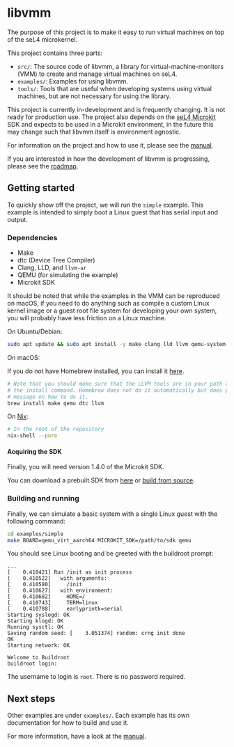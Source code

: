 # libvmm

The purpose of this project is to make it easy to run virtual machines on top of the seL4 microkernel.

This project contains three parts:
* `src/`: The source code of libvmm, a library for virtual-machine-monitors (VMM) to create and manage virtual machines on seL4.
* `examples/`: Examples for using libvmm.
* `tools/`: Tools that are useful when developing systems using virtual machines, but are not
  necessary for using the library.

This project is currently in-development and is frequently changing. It is not ready for
production use. The project also depends on the [seL4 Microkit](https://github.com/seL4/microkit)
SDK and expects to be used in a Microkit environment, in the future this may change such that libvmm
itself is environment agnostic.

For information on the project and how to use it, please see the [manual](docs/MANUAL.md).

If you are interested in how the development of libvmm is progressing, please see the [roadmap](https://github.com/au-ts/libvmm/issues/23).

## Getting started

To quickly show off the project, we will run the `simple` example. This example is
intended to simply boot a Linux guest that has serial input and output.

### Dependencies

* Make
* dtc (Device Tree Compiler)
* Clang, LLD, and `llvm-ar`
* QEMU (for simulating the example)
* Microkit SDK

It should be noted that while the examples in the VMM can be reproduced
on macOS, if you need to do anything such as compile a custom Linux kernel image
or a guest root file system for developing your own system, you will probably have
less friction on a Linux machine.

On Ubuntu/Debian:

```sh
sudo apt update && sudo apt install -y make clang lld llvm qemu-system-arm device-tree-compiler
```

On macOS:

If you do not have Homebrew installed, you can install it [here](https://brew.sh/).

```sh
# Note that you should make sure that the LLVM tools are in your path after running
# the install command. Homebrew does not do it automatically but does print out a
# message on how to do it.
brew install make qemu dtc llvm
```

On [Nix](https://nixos.org/):
```sh
# In the root of the repository
nix-shell --pure
```

#### Acquiring the SDK

Finally, you will need version 1.4.0 of the Microkit SDK.

You can download a prebuilt SDK from [here](https://github.com/seL4/microkit/releases/tag/1.4.0)
or [build from source](https://github.com/seL4/microkit).

### Building and running

Finally, we can simulate a basic system with a single Linux guest with the
following command:
```sh
cd examples/simple
make BOARD=qemu_virt_aarch64 MICROKIT_SDK=/path/to/sdk qemu
```

You should see Linux booting and be greeted with the buildroot prompt:
```
...
[    0.410421] Run /init as init process
[    0.410522]   with arguments:
[    0.410580]     /init
[    0.410627]   with environment:
[    0.410682]     HOME=/
[    0.410743]     TERM=linux
[    0.410788]     earlyprintk=serial
Starting syslogd: OK
Starting klogd: OK
Running sysctl: OK
Saving random seed: [    3.051374] random: crng init done
OK
Starting network: OK

Welcome to Buildroot
buildroot login:
```

The username to login is `root`. There is no password required.

## Next steps

Other examples are under `examples/`. Each example has its own documentation for
how to build and use it.

For more information, have a look at the [manual](docs/MANUAL.md).
